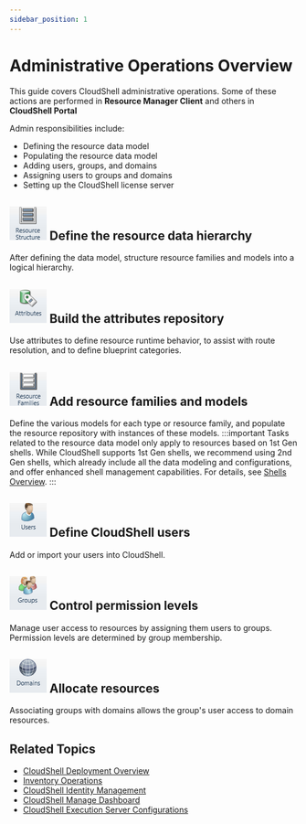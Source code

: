 ```yaml
---
sidebar_position: 1
---
```


# Administrative Operations Overview

This guide covers CloudShell administrative operations. Some of these actions are performed in **Resource Manager Client** and others in **CloudShell Portal**

Admin responsibilities include:

- Defining the resource data model
- Populating the resource data model
- Adding users, groups, and domains
- Assigning users to groups and domains
- Setting up the CloudShell license server

## ![](/Images/Admin-Guide/Admin-operations.png) Define the resource data hierarchy

After defining the data model, structure resource families and models into a logical hierarchy.

## ![](/Images/Admin-Guide/Admin-operations_1.png) Build the attributes repository

Use attributes to define resource runtime behavior, to assist with route resolution, and to define blueprint categories.

## ![](/Images/Admin-Guide/Admin-operations_3.png) Add resource families and models

Define the various models for each type or resource family, and populate the resource repository with instances of these models.
:::important
Tasks related to the resource data model only apply to resources based on 1st Gen shells. While CloudShell supports 1st Gen shells, we recommend using 2nd Gen shells, which already include all the data modeling and configurations, and offer enhanced shell management capabilities. For details, see [Shells Overview](../intro/features/shells.md).
:::
## ![](/Images/Admin-Guide/Admin-operations_4.png) Define CloudShell users

Add or import your users into CloudShell.

## ![](/Images/Admin-Guide/Admin-operations_5.png) Control permission levels

Manage user access to resources by assigning them users to groups. Permission levels are determined by group membership.

## ![](/Images/Admin-Guide/Admin-operations_6.png) Allocate resources

Associating groups with domains allows the group's user access to domain resources.

## Related Topics

- [CloudShell Deployment Overview](../admin/setting-up-cloudshell/cloudshell-deployment-overview.md)
- [Inventory Operations](../admin/setting-up-cloudshell/inventory-operations/)
- [CloudShell Identity Management](../admin/cloudshell-identity-management/)
- [](https://help.quali.com/Online%20Help/0.0/Portal/Content/Admn/ID-Mngmt.htm)[CloudShell Manage Dashboard](https://help.quali.com/Online%20Help/0.0/Portal/Content/CSP/MNG/Mng-CS-Cat.htm)
- [CloudShell Execution Server Configurations](https://help.quali.com/Online%20Help/0.0/Portal/Content/Admn/Stp-Exctn-Srvr.htm)
